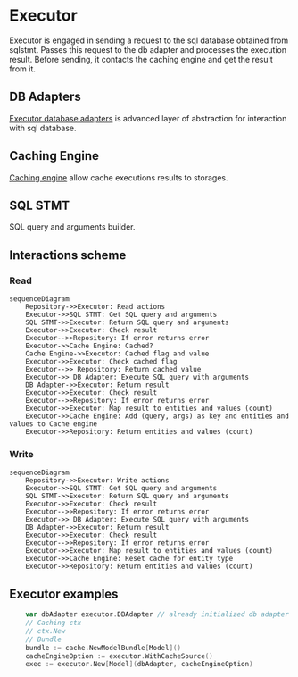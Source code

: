 # Executor
Executor is engaged in sending a request to the sql database obtained from sqlstmt. Passes this request to the db adapter and processes the execution result. Before sending, it contacts the caching engine and get the result from it.

## DB Adapters
[Executor database adapters](https://github.com/Insei/gerpo/tree/main/executor/adapters) is advanced layer of abstraction for interaction with sql database.

## Caching Engine
[Caching engine](https://github.com/Insei/gerpo/tree/main/executor/cache) allow cache executions results to storages.

## SQL STMT
SQL query and arguments builder.

## Interactions scheme
### Read
```mermaid
sequenceDiagram
    Repository->>Executor: Read actions
    Executor->>SQL STMT: Get SQL query and arguments
    SQL STMT->>Executor: Return SQL query and arguments
    Executor->>Executor: Check result
    Executor-->>Repository: If error returns error
    Executor->>Cache Engine: Cached?
    Cache Engine->>Executor: Cached flag and value
    Executor->>Executor: Check cached flag
    Executor-->> Repository: Return cached value
    Executor->> DB Adapter: Execute SQL query with arguments
    DB Adapter->>Executor: Return result
    Executor->>Executor: Check result
    Executor-->>Repository: If error returns error
    Executor->>Executor: Map result to entities and values (count)
    Executor->>Cache Engine: Add (query, args) as key and entities and values to Cache engine
    Executor->>Repository: Return entities and values (count)
```
### Write
```mermaid
sequenceDiagram
    Repository->>Executor: Write actions
    Executor->>SQL STMT: Get SQL query and arguments
    SQL STMT->>Executor: Return SQL query and arguments
    Executor->>Executor: Check result
    Executor-->>Repository: If error returns error
    Executor->> DB Adapter: Execute SQL query with arguments
    DB Adapter->>Executor: Return result
    Executor->>Executor: Check result
    Executor-->>Repository: If error returns error
    Executor->>Executor: Map result to entities and values (count)
    Executor->>Cache Engine: Reset cache for entity type
    Executor->>Repository: Return entities and values (count)
```

## Executor examples
```go
    var dbAdapter executor.DBAdapter // already initialized db adapter
    // Caching ctx
	// ctx.New
	// Bundle
    bundle := cache.NewModelBundle[Model]()
    cacheEngineOption := executor.WithCacheSource()
    exec := executor.New[Model](dbAdapter, cacheEngineOption)
```